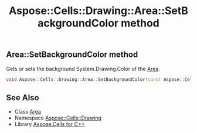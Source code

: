 ﻿---
title: Aspose::Cells::Drawing::Area::SetBackgroundColor method
linktitle: SetBackgroundColor
second_title: Aspose.Cells for C++ API Reference
description: 'Aspose::Cells::Drawing::Area::SetBackgroundColor method. Gets or sets the background System.Drawing.Color of the Area in C++.'
type: docs
weight: 700
url: /cpp/aspose.cells.drawing/area/setbackgroundcolor/
---
## Area::SetBackgroundColor method


Gets or sets the background System.Drawing.Color of the [Area](../).

```cpp
void Aspose::Cells::Drawing::Area::SetBackgroundColor(const Aspose::Cells::Color &value)
```

## See Also

* Class [Area](../)
* Namespace [Aspose::Cells::Drawing](../../)
* Library [Aspose.Cells for C++](../../../)
